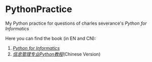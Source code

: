 # PythonPractice
My Python practice for questions of charles severance's *Python for Informatics* 

Here you can find the book (in EN and CN):
1. [*Python for Informatics*](http://www.pythonlearn.com/)
2. [*信息管理专业Python教程*](https://www.gitbook.com/book/fanwscu/py4inf-zh-cn/details)(Chinese Version)
